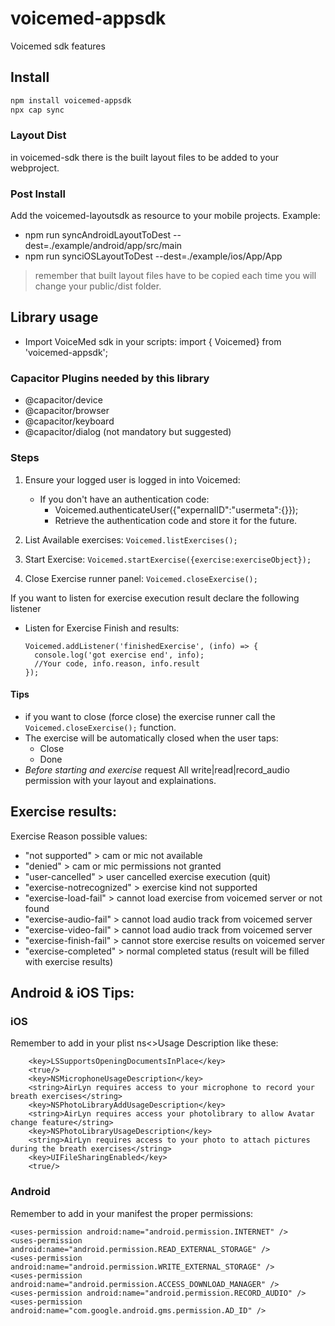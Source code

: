 # voicemed-appsdk

Voicemed sdk features

## Install

```bash
npm install voicemed-appsdk
npx cap sync
```
### Layout Dist
in voicemed-sdk there is the built layout files to be added to your webproject.


### Post Install

Add the voicemed-layoutsdk as resource to your mobile projects.
Example: 
- npm run syncAndroidLayoutToDest --dest=./example/android/app/src/main
- npm run synciOSLayoutToDest --dest=./example/ios/App/App

> remember that built layout files have to be copied each time you will change your public/dist folder.

## Library usage

- Import VoiceMed sdk in your scripts: import { Voicemed} from 'voicemed-appsdk';

### Capacitor Plugins needed by this library

- @capacitor/device
- @capacitor/browser
- @capacitor/keyboard
- @capacitor/dialog (not mandatory but suggested)

### Steps
1. Ensure your logged user is logged in into Voicemed:
    - If you don't have an authentication code:
        - Voicemed.authenticateUser({"expernalID":<your unique id>"usermeta":{<userMeta>}});
        - Retrieve the authentication code and store it for the future.
    
2. List Available exercises:
  ```Voicemed.listExercises();```
3. Start Exercise:
  ```Voicemed.startExercise({exercise:exerciseObject});```

4. Close Exercise runner panel:
  ```Voicemed.closeExercise();```

If you want to listen for exercise execution result declare the following listener
- Listen for Exercise Finish and results: 
  ```
  Voicemed.addListener('finishedExercise', (info) => {
    console.log('got exercise end', info);
    //Your code, info.reason, info.result
  });
  ``` 

#### Tips
- if you want to close (force close) the exercise runner call the ```Voicemed.closeExercise();``` function.
- The exercise will be automatically closed when the user taps: 
  - Close 
  - Done
- *Before starting and exercise* request All write|read|record_audio permission with your layout and explainations.

## Exercise results:

Exercise Reason possible values: 
- "not supported"		> cam or mic not available
- "denied"			> cam or mic permissions not granted
- "user-cancelled"	> user cancelled exercise execution (quit)
- "exercise-notrecognized"	>	exercise kind not supported
- "exercise-load-fail"	>	cannot load exercise from voicemed server or not found
- "exercise-audio-fail"	>	cannot load audio track from voicemed server
- "exercise-video-fail"	>	cannot load audio track from voicemed server
- "exercise-finish-fail"	>	cannot store exercise results on voicemed server
- "exercise-completed"	>	normal completed status (result will be filled with exercise results)

## Android & iOS Tips:

### iOS

Remember to add in your plist ns<>Usage Description like these:
```
    <key>LSSupportsOpeningDocumentsInPlace</key>
	<true/>
	<key>NSMicrophoneUsageDescription</key>
	<string>AirLyn requires access to your microphone to record your breath exercises</string>
	<key>NSPhotoLibraryAddUsageDescription</key>
	<string>AirLyn requires access your photolibrary to allow Avatar change feature</string>
	<key>NSPhotoLibraryUsageDescription</key>
	<string>AirLyn requires access to your photo to attach pictures during the breath exercises</string>
	<key>UIFileSharingEnabled</key>
	<true/>
```

### Android 
Remember to add in your manifest the proper permissions: 
```
<uses-permission android:name="android.permission.INTERNET" />
<uses-permission android:name="android.permission.READ_EXTERNAL_STORAGE" />
<uses-permission android:name="android.permission.WRITE_EXTERNAL_STORAGE" />
<uses-permission android:name="android.permission.ACCESS_DOWNLOAD_MANAGER" />
<uses-permission android:name="android.permission.RECORD_AUDIO" />
<uses-permission android:name="com.google.android.gms.permission.AD_ID" />

```

